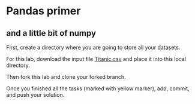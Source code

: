 # Pandas primer
## and a little bit of numpy

First, create a directory where you are going to store all your datasets. 

For this lab, download the input file [Titanic.csv](https://docs.google.com/spreadsheets/d/1QGNxqRU02eAvTGih1t0cErB5R05mdOdUBgJZACGcuvs/edit?usp=sharing) and place it into this local directory.

Then fork this lab and clone your forked branch.

Once you finished all the tasks (marked with yellow marker), add, commit, and push your solution.
